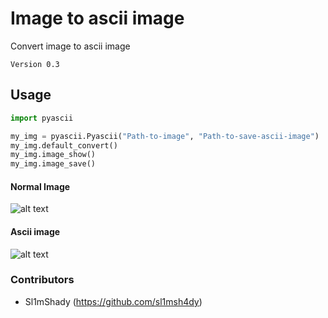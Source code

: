 # Image to ascii image
Convert image to ascii image
```
Version 0.3
```
## Usage
```python
import pyascii

my_img = pyascii.Pyascii("Path-to-image", "Path-to-save-ascii-image")
my_img.default_convert()
my_img.image_show()
my_img.image_save()
```
#### Normal Image
![alt text](https://s1.postimg.org/57krvb6i73/Mona_Lisa.jpg)
#### Ascii image
![alt text](https://s1.postimg.org/5sufhm58tb/MONA_TEST4.jpg)
### Contributors
- Sl1mShady  (https://github.com/sl1msh4dy)
